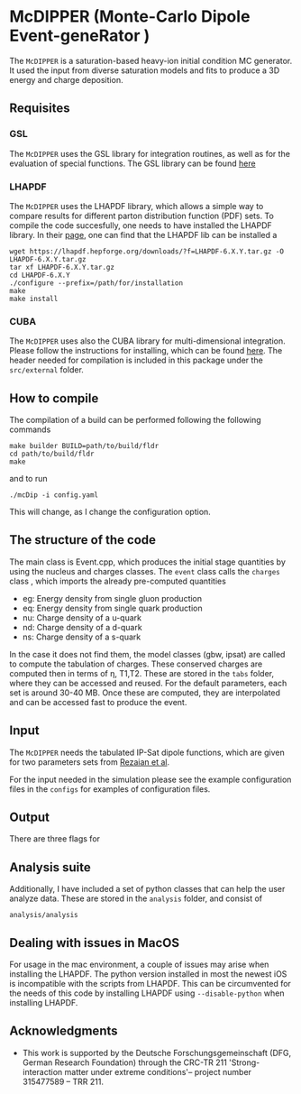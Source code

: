 # McDIPPER (Monte-Carlo Dipole Event-geneRator )

The ```McDIPPER``` is a saturation-based heavy-ion initial condition MC generator. It used the input from diverse saturation models and fits to produce a 3D energy and charge deposition. 

## Requisites 

### GSL

The ```McDIPPER``` uses the GSL library for integration routines, as well as for the evaluation of special functions. The GSL library can be found [here](https://www.gnu.org/software/gsl/)

### LHAPDF 

The ```McDIPPER``` uses the LHAPDF library, which allows a simple way to compare results for different parton distribution function (PDF) sets. To compile the code succesfully, one needs to have installed the LHAPDF library. In their [page](https://lhapdf.hepforge.org/install.html), one can find that the LHAPDF lib can be installed a
```
wget https://lhapdf.hepforge.org/downloads/?f=LHAPDF-6.X.Y.tar.gz -O LHAPDF-6.X.Y.tar.gz
tar xf LHAPDF-6.X.Y.tar.gz
cd LHAPDF-6.X.Y
./configure --prefix=/path/for/installation
make
make install
```

### CUBA

The ```McDIPPER``` uses also the CUBA library for multi-dimensional integration. Please follow the instructions for installing, which can be found [here](https://feynarts.de/cuba/). The header needed for compilation is included in this package under the ``` src/external ``` folder. 

## How to compile

The compilation of a build can be performed following the following commands  
```
make builder BUILD=path/to/build/fldr
cd path/to/build/fldr
make
```
and to run
```
./mcDip -i config.yaml
```
This will change, as I change the configuration option.

## The structure of the code

The main class is Event.cpp, which produces the initial stage quantities by using the nucleus and charges classes. The ``` event ``` class calls the ``` charges ``` class , which imports the already pre-computed quantities 

- eg: Energy density from single gluon production 
- eq: Energy density from single quark production 
- nu: Charge density of a u-quark
- nd: Charge density of a d-quark
- ns: Charge density of a s-quark

In the case it does not find them, the model classes (gbw, ipsat) are called to compute the tabulation of charges. These conserved charges are computed then in terms of η, T1,T2. These are stored in the ``` tabs ``` folder, where they can be accessed and reused. For the default parameters, each set is around 30-40 MB. Once these are computed, they are interpolated and can be accessed fast to produce the event. 

## Input 

The ```McDIPPER``` needs the tabulated IP-Sat dipole functions, which are given for two parameters sets from [Rezaian et al](https://arxiv.org/abs/1212.2974).

For the input needed in the simulation please see the example configuration files in the ``` configs ``` for examples of configuration files. 

## Output 

There are three flags for 


## Analysis suite

Additionally, I have included a set of python classes that can help the user analyze data. These are stored in the ``` analysis ``` folder, and consist of

```
analysis/analysis
```

## Dealing with issues in MacOS 

For usage in the mac environment, a couple of issues may arise when installing the LHAPDF. The python version installed in most the newest iOS is incompatible with the scripts from LHAPDF. This can be circumvented for the needs of this code by installing LHAPDF using ``` --disable-python ``` when installing LHAPDF.


## Acknowledgments

- This work is supported by the Deutsche Forschungsgemeinschaft (DFG, German Research Foundation) through the CRC-TR 211 'Strong-interaction matter under extreme conditions'– project number 315477589 – TRR 211.


